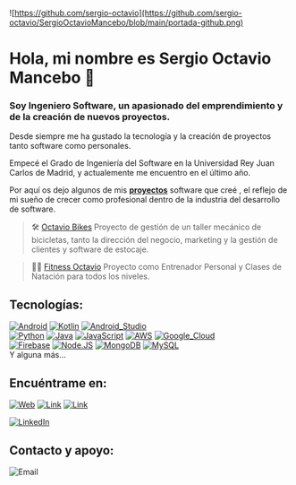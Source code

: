 ![https://github.com/sergio-octavio](https://github.com/sergio-octavio/SergioOctavioMancebo/blob/main/portada-github.png)

# Hola, mi nombre es Sergio Octavio Mancebo 👋
### Soy Ingeniero Software, un apasionado del emprendimiento y de la creación de nuevos proyectos. 

Desde siempre me ha gustado la tecnología y la creación de proyectos tanto software como personales. 

Empecé el Grado de Ingeniería del Software en la Universidad Rey Juan Carlos de Madrid, y actualemente me encuentro en el último año.

Por aquí os dejo algunos de mis [**proyectos**](https://sergio-octavio.github.io) software que creé , el reflejo de mi sueño de crecer como profesional dentro de la industria del desarrollo de software.

> 🛠️ [Octavio Bikes](https://octaviobikes.com) Proyecto de gestión de un taller mecánico de bicicletas, tanto la dirección del negocio, marketing y la gestión de clientes y software de estocaje. 

> 🤸‍♂️ [Fitness Octavio](https://fitnessoctavio.github.io/) Proyecto como Entrenador Personal y Clases de Natación para todos los niveles. 


## Tecnologías:
[![Android](https://img.shields.io/badge/Android-3DDC84?style=for-the-badge&logo=android&logoColor=white&labelColor=101010)]()
[![Kotlin](https://img.shields.io/badge/Kotlin-0095D5?style=for-the-badge&logo=kotlin&logoColor=white&labelColor=101010)]()
[![Android_Studio](https://img.shields.io/badge/Android_Studio-3DDC84?style=for-the-badge&logo=android-studio&logoColor=white&labelColor=101010)]()
</br>
[![Python](https://img.shields.io/badge/Python-yellow?style=for-the-badge&logo=python&logoColor=white&labelColor=101010)]()
[![Java](https://img.shields.io/badge/Java-007396?style=for-the-badge&logo=java&logoColor=white&labelColor=101010)]()
[![JavaScript](https://img.shields.io/badge/JavaScript-F7DF1E?style=for-the-badge&logo=javascript&logoColor=white&labelColor=101010)]()
[![AWS](https://img.shields.io/badge/AWS-232F3E?style=for-the-badge&logo=amazon-aws&logoColor=white&labelColor=101010)]()
[![Google_Cloud](https://img.shields.io/badge/Google_Cloud-4285F4?style=for-the-badge&logo=googlecloud&logoColor=white&labelColor=101010)]()
</br>
[![Firebase](https://img.shields.io/badge/Firebase-FFCA28?style=for-the-badge&logo=firebase&logoColor=white&labelColor=101010)]()
[![Node.JS](https://img.shields.io/badge/Node.JS-339933?style=for-the-badge&logo=node.js&logoColor=white&labelColor=101010)]()
[![MongoDB](https://img.shields.io/badge/MongoDB-47A248?style=for-the-badge&logo=mongodb&logoColor=white&labelColor=101010)]()
[![MySQL](https://img.shields.io/badge/MySQL-4479A1?style=for-the-badge&logo=mysql&logoColor=white&labelColor=101010)]()
</br>
Y alguna más...

## Encuéntrame en:

[![Web](https://img.shields.io/badge/Web-SergioOctavio.io-FFCA28?style=for-the-badge&logo=Linktree&logoColor=white&labelColor=101011)](https://sergio-octavio.github.io)
[![Link](https://img.shields.io/badge/Link_Site-octaviobikes.com-39E09B?style=for-the-badge&logo=Linktree&logoColor=white&labelColor=101010)](https://octaviobikes.com)
[![Link](https://img.shields.io/badge/Link_Site-FitnessOctavio-FFCA28?style=for-the-badge&logo=Linktree&logoColor=white&labelColor=101011)](https://fitnessoctavio.github.io)

[![LinkedIn](https://img.shields.io/badge/LinkedIn-Sergio_Octavio_Mancebo-0077B5?style=for-the-badge&logo=linkedin&logoColor=white&labelColor=101010)](https://www.linkedin.com/in/sergiooctavio)




## Contacto y apoyo:

![Email](https://img.shields.io/badge/info.sergiooctaviomancebo@gmail.com-D14836?style=for-the-badge&logo=gmail&logoColor=white&labelColor=101010)

